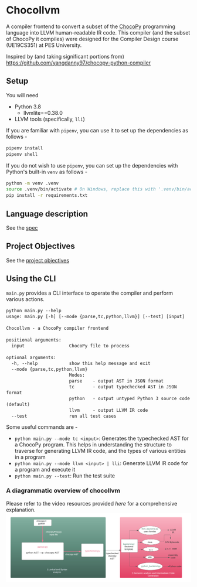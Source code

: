 # Chocollvm
A compiler frontend to convert a subset of the [ChocoPy](https://chocopy.org/) programming language into LLVM human-readable IR code. This compiler (and the subset of ChocoPy it compiles) were designed for the Compiler Design course (UE19CS351) at PES University.

Inspired by (and taking significant portions from) https://github.com/yangdanny97/chocopy-python-compiler

## Setup
You will need
- Python 3.8
    - llvmlite==0.38.0
- LLVM tools (specifically, `lli`)

If you are familiar with `pipenv`, you can use it to set up the dependencies as follows -
```sh
pipenv install
pipenv shell
```

If you do not wish to use `pipenv`, you can set up the dependencies with Python's built-in `venv` as follows -
```sh
python -m venv .venv
source .venv/bin/activate # On Windows, replace this with '.venv/bin/activate.bat'
pip install -r requirements.txt
```

## Language description
See the [spec](./SPEC.md)

## Project Objectives
See the [project objectives](./IMPLEMENT.md)

## Using the CLI
`main.py` provides a CLI interface to operate the compiler and perform various actions.
```
python main.py --help
usage: main.py [-h] [--mode {parse,tc,python,llvm}] [--test] [input]

Chocollvm - a ChocoPy compiler frontend

positional arguments:
  input                 ChocoPy file to process

optional arguments:
  -h, --help            show this help message and exit
  --mode {parse,tc,python,llvm}
                        Modes:
                        parse    - output AST in JSON format
                        tc       - output typechecked AST in JSON format
                        python   - output untyped Python 3 source code (default)
                        llvm     - output LLVM IR code
  --test                run all test cases
```

Some useful commands are -
- `python main.py --mode tc <input>`: Generates the typechecked AST for a ChocoPy program. This helps in understanding the structure to traverse for generating LLVM IR code, and the types of various entities in a program
- `python main.py --mode llvm <input> | lli`: Generate LLVM IR code for a program and execute it
- `python main.py --test`: Run the test suite

### A diagrammatic overview of chocollvm
Please refer to the video resources provided *here* for a comprehensive explanation.
![chocollvm](chocollvm.png)
